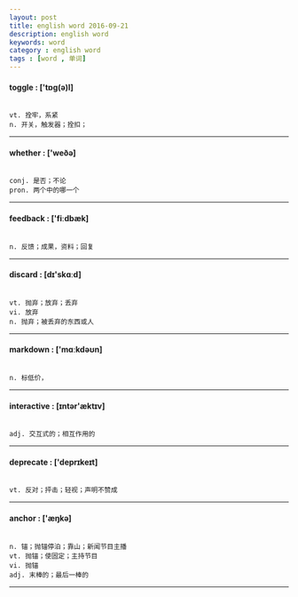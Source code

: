 ```yaml
---
layout: post
title: english word 2016-09-21
description: english word
keywords: word
category : english word
tags : [word , 单词]
---
```

#### toggle : ['tɒg(ə)l]
```

vt. 拴牢，系紧
n. 开关，触发器；拴扣；
```
--------------------------------------

#### whether : ['weðə]
```

conj. 是否；不论
pron. 两个中的哪一个
```
--------------------------------------

#### feedback : ['fiːdbæk]
```

n. 反馈；成果，资料；回复
```
--------------------------------------

#### discard : [dɪ'skɑːd]
```

vt. 抛弃；放弃；丢弃
vi. 放弃
n. 抛弃；被丢弃的东西或人
```
--------------------------------------

#### markdown : ['mɑːkdəʊn]
```

n. 标低价，
```
--------------------------------------

#### interactive : [ɪntər'æktɪv]
```

adj. 交互式的；相互作用的
```
--------------------------------------

#### deprecate : ['deprɪkeɪt]
```

vt. 反对；抨击；轻视；声明不赞成
```
--------------------------------------

#### anchor : ['æŋkə]
```

n. 锚；抛锚停泊；靠山；新闻节目主播
vt. 抛锚；使固定；主持节目
vi. 抛锚
adj. 末棒的；最后一棒的
```
--------------------------------------

